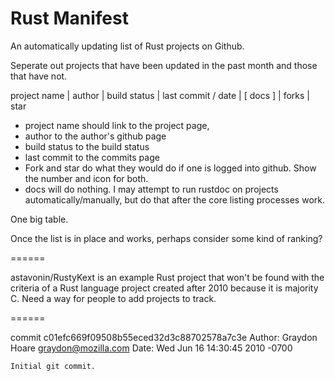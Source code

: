 # Rust Manifest

An automatically updating list of Rust projects on Github.

Seperate out projects that have been updated in the past month and those that have not.

project name | author | build status | last commit / date | [ docs ] | forks | star

* project name should link to the project page,
* author to the author's github page
* build status to the build status
* last commit to the commits page
* Fork and star do what they would do if one is logged into github. Show the number and icon for both.
* docs will do nothing. I may attempt to run rustdoc on projects automatically/manually, but do that after the core listing processes work.


One big table.

Once the list is in place and works, perhaps consider some kind of ranking?

======

astavonin/RustyKext is an example Rust project that won't be found with the criteria of a Rust language project created after 2010 because it is majority C. Need a way for people to add projects to track.

======


commit c01efc669f09508b55eced32d3c88702578a7c3e
Author: Graydon Hoare <graydon@mozilla.com>
Date:   Wed Jun 16 14:30:45 2010 -0700

    Initial git commit.
